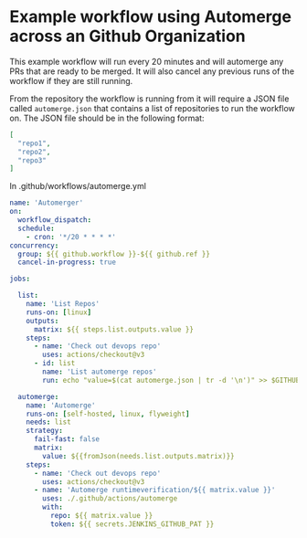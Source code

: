 Example workflow using Automerge across an Github Organization
==============================================================
This example workflow will run every 20 minutes and will automerge any PRs that are ready to be merged.  It will also cancel any previous runs of the workflow if they are still running.

From the repository the workflow is running from it will require a JSON file called `automerge.json` that contains a list of repositories to run the workflow on.  The JSON file should be in the following format:

```json
[
  "repo1",
  "repo2",
  "repo3"
]
```
In .github/workflows/automerge.yml
```yaml
name: 'Automerger'
on:
  workflow_dispatch:
  schedule:
    - cron: '*/20 * * * *'
concurrency:
  group: ${{ github.workflow }}-${{ github.ref }}
  cancel-in-progress: true

jobs:

  list:
    name: 'List Repos'
    runs-on: [linux]
    outputs:
      matrix: ${{ steps.list.outputs.value }}
    steps:
      - name: 'Check out devops repo'
        uses: actions/checkout@v3
      - id: list
        name: 'List automerge repos'
        run: echo "value=$(cat automerge.json | tr -d '\n')" >> $GITHUB_OUTPUT

  automerge:
    name: 'Automerge'
    runs-on: [self-hosted, linux, flyweight]
    needs: list
    strategy:
      fail-fast: false
      matrix:
        value: ${{fromJson(needs.list.outputs.matrix)}}
    steps:
      - name: 'Check out devops repo'
        uses: actions/checkout@v3
      - name: 'Automerge runtimeverification/${{ matrix.value }}'
        uses: ./.github/actions/automerge
        with:
          repo: ${{ matrix.value }}
          token: ${{ secrets.JENKINS_GITHUB_PAT }}
```